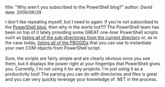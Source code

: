 
title: "Why aren't you subscribed to the PowerShell blog?"
author: David
date: 2006/06/29

I don't like repeating myself, but I need to again: if you're not subscribed to the [PowerShell blog](http://blogs.msdn.com/powershell/), then why in the world not?!? The PowerShell team has been on top of it lately providing some GREAT one-liner PowerShell scripts such as [listing all of the sub-directories from the current directory](http://blogs.msdn.com/powershell/archive/2006/06/24/645000.aspx) or, as in the case today, [listing all of the PROGIDs](http://blogs.msdn.com/powershell/archive/2006/06/29/650913.aspx) that you can use to instantiate your own COM objects from PowerShell script.<br><br>Sure, the scripts are fairly simple and are clearly obvious once you see them, but it displays the power right at your fingertips that PowerShell gives you. Currently, I'm not using it for any projects. I'm just using it as a productivity tool! The parsing you can do with directories and files is great and you can very quickly leverage your knowledge of .NET in the process.<br>
